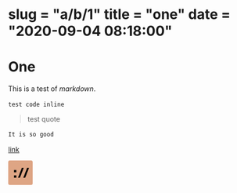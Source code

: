 slug = "a/b/1"
title = "one"
date = "2020-09-04 08:18:00"
===

# One

This is a test of *markdown*.

`test code inline`

> test quote

```rust
It is so good
```

[link](/blog/a/b)

<img src="/static/tide-logo.png" width=10%>
